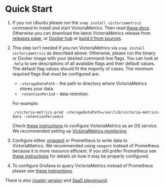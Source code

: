 # Quick Start

1. If you run Ubuntu please run the `snap install victoriametrics` command to install and start VictoriaMetrics. Then read [these docs](https://snapcraft.io/victoriametrics).
   Otherwise you can download the latest VictoriaMetrics release from [releases page](https://github.com/VictoriaMetrics/VictoriaMetrics/releases),
   or [Docker hub](https://hub.docker.com/r/victoriametrics/victoria-metrics/)
   or [build it from sources](https://victoriametrics.github.io/Single-server-VictoriaMetrics.html#how-to-build-from-sources). 

2. This step isn't needed if you run VictoriaMetrics via `snap install victoriametrics` as described above.
   Otherwise, please run the binary or Docker image with your desired command-line flags. You can look at `-help` to see descriptions of all available flags
   and their default values. The default flag values should fit the majority of cases. The minimum required flags that must be configured are:

   * `-storageDataPath` - the path to directory where VictoriaMetrics stores your data.
   * `-retentionPeriod` - data retention.

   For example:

   `./victoria-metrics-prod -storageDataPath=/var/lib/victoria-metrics-data -retentionPeriod=3`

   Check [these instructions](https://github.com/VictoriaMetrics/VictoriaMetrics/issues/43) to configure VictoriaMetrics as an OS service.
   We recommended setting up [VictoriaMetrics monitoring](https://victoriametrics.github.io/Single-server-VictoriaMetrics.html#monitoring).

3. Configure either [vmagent](https://victoriametrics.github.io/vmagent.html) or Prometheus to write data to VictoriaMetrics.
   We recommended using `vmagent` instead of Prometheus because it is more resource efficient. If you still prefer Prometheus
   see [these instructions](https://victoriametrics.github.io/Single-server-VictoriaMetrics.html#prometheus-setup)
   for details on how it may be properly configured.

4. To configure Grafana to query VictoriaMetrics instead of Prometheus
   please see [these instructions](https://victoriametrics.github.io/Single-server-VictoriaMetrics.html#grafana-setup).


There is also [cluster version](https://github.com/VictoriaMetrics/VictoriaMetrics/tree/cluster) and [SaaS playground](https://play.victoriametrics.com/signIn).
